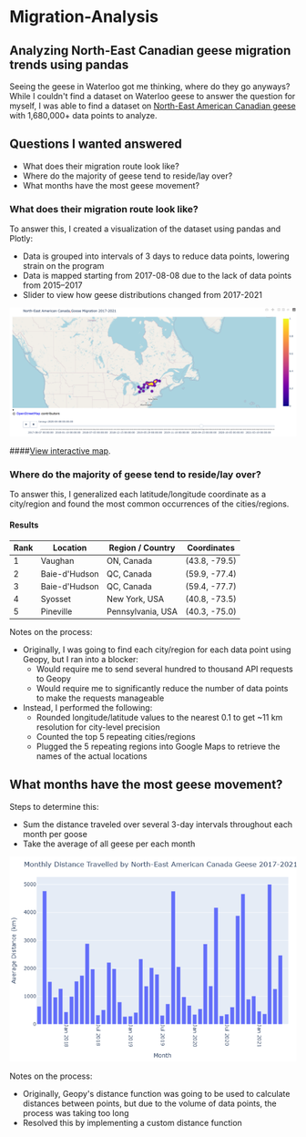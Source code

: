 # Migration-Analysis
## Analyzing North-East Canadian geese migration trends using pandas

Seeing the geese in Waterloo got me thinking, where do they go anyways? While I couldn't find a dataset on Waterloo geese to answer the question for myself, I was able to find a dataset on [North-East American Canadian geese](https://www.movebank.org/cms/webapp?gwt_fragment=page%3Dstudies%2Cpath%3Dstudy2105214573) with 1,680,000+ data points to analyze.

## Questions I wanted answered
- What does their migration route look like?
- Where do the majority of geese tend to reside/lay over?
- What months have the most geese movement?

### What does their migration route look like?
To answer this, I created a visualization of the dataset using pandas and Plotly:
- Data is grouped into intervals of 3 days to reduce data points, lowering strain on the program
- Data is mapped starting from 2017-08-08 due to the lack of data points from 2015–2017
- Slider to view how geese distributions changed from 2017-2021

![map preview](results/map_preview.png)  

####[View interactive map](https://therealgecko.github.io/Migration-Analysis/).

### Where do the majority of geese tend to reside/lay over?
To answer this, I generalized each latitude/longitude coordinate as a city/region and found the most common occurrences of the cities/regions.

#### Results 
<table>
  <thead>
    <tr>
      <th>Rank</th>
      <th>Location</th>
      <th>Region / Country</th>
      <th>Coordinates</th>
    </tr>
  </thead>
  <tbody>
    <tr>
      <td>1</td>
      <td>Vaughan</td>
      <td>ON, Canada</td>
      <td>(43.8, -79.5)</td>
    </tr>
    <tr>
      <td>2</td>
      <td>Baie-d'Hudson</td>
      <td>QC, Canada</td>
      <td>(59.9, -77.4)</td>
    </tr>
    <tr>
      <td>3</td>
      <td>Baie-d'Hudson</td>
      <td>QC, Canada</td>
      <td>(59.4, -77.7)</td>
    </tr>
    <tr>
      <td>4</td>
      <td>Syosset</td>
      <td>New York, USA</td>
      <td>(40.8, -73.5)</td>
    </tr>
    <tr>
      <td>5</td>
      <td>Pineville</td>
      <td>Pennsylvania, USA</td>
      <td>(40.3, -75.0)</td>
    </tr>
  </tbody>
</table>

Notes on the process:
- Originally, I was going to find each city/region for each data point using Geopy, but I ran into a blocker:
  - Would require me to send several hundred to thousand API requests to Geopy
  - Would require me to significantly reduce the number of data points to make the requests manageable
- Instead, I performed the following:
  - Rounded longitude/latitude values to the nearest 0.1 to get ~11 km resolution for city-level precision
  - Counted the top 5 repeating cities/regions
  - Plugged the 5 repeating regions into Google Maps to retrieve the names of the actual locations

## What months have the most geese movement?
Steps to determine this:
- Sum the distance traveled over several 3-day intervals throughout each month per goose  
- Take the average of all geese per each month

![map preview](results/movement_per_month.png)

Notes on the process:
- Originally, Geopy's distance function was going to be used to calculate distances between points, but due to the volume of data points, the process was taking too long
- Resolved this by implementing a custom distance function

